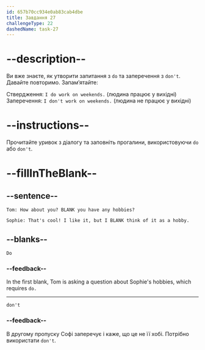 ```yaml
---
id: 657b70cc934e0ab83cab4dbe
title: Завдання 27
challengeType: 22
dashedName: task-27
---
```


# --description--

Ви вже знаєте, як утворити запитання з `do` та заперечення з `don't`. Давайте повторимо. Запам’ятайте:

Ствердження: `I do work on weekends.` (людина працює у вихідні) Заперечення: `I don't work on weekends.` (людина не працює у вихідні)

# --instructions--

Прочитайте уривок з діалогу та заповніть прогалини, використовуючи `do` або `don't`.

# --fillInTheBlank--

## --sentence--

`Tom: How about you? BLANK you have any hobbies?`

`Sophie: That's cool! I like it, but I BLANK think of it as a hobby.`

## --blanks--

`Do`

### --feedback--

In the first blank, Tom is asking a question about Sophie's hobbies, which requires `do.`

---

`don't`

### --feedback--

В другому пропуску Софі заперечує і каже, що це не її хобі. Потрібно використати `don't`.
